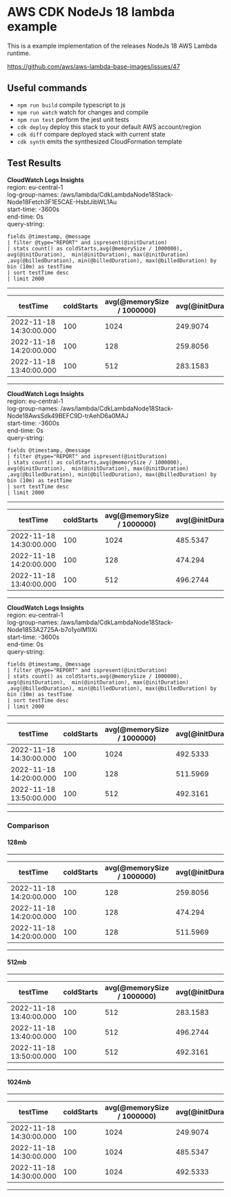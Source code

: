 # AWS CDK NodeJs 18 lambda example

This is a example implementation of the releases NodeJs 18 AWS Lambda runtime.

https://github.com/aws/aws-lambda-base-images/issues/47

## Useful commands

- `npm run build` compile typescript to js
- `npm run watch` watch for changes and compile
- `npm run test` perform the jest unit tests
- `cdk deploy` deploy this stack to your default AWS account/region
- `cdk diff` compare deployed stack with current state
- `cdk synth` emits the synthesized CloudFormation template


## Test Results

**CloudWatch Logs Insights**  
region: eu-central-1  
log-group-names: /aws/lambda/CdkLambdaNode18Stack-Node18Fetch3F1E5CAE-HsbtJibWL1Au  
start-time: -3600s  
end-time: 0s  
query-string:
```
fields @timestamp, @message
| filter @type="REPORT" and ispresent(@initDuration)
| stats count() as coldStarts,avg(@memorySize / 1000000), avg(@initDuration),  min(@initDuration), max(@initDuration) ,avg(@billedDuration), min(@billedDuration), max(@billedDuration) by  bin (10m) as testTime
| sort testTime desc
| limit 2000
```
---------------------------------------------------------------------------------------------------------------------------------------------------------------------------------------------------------
|        testTime         | coldStarts | avg(@memorySize / 1000000) | avg(@initDuration) | min(@initDuration) | max(@initDuration) | avg(@billedDuration) | min(@billedDuration) | max(@billedDuration) |
|-------------------------|------------|----------------------------|--------------------|--------------------|--------------------|----------------------|----------------------|----------------------|
| 2022-11-18 14:30:00.000 | 100        | 1024                       | 249.9074           | 204.93             | 450.98             | 188.25               | 158                  | 253                  |
| 2022-11-18 14:20:00.000 | 100        | 128                        | 259.8056           | 206.34             | 413.57             | 1590.83              | 1393                 | 2013                 |
| 2022-11-18 13:40:00.000 | 100        | 512                        | 283.1583           | 202.55             | 592.84             | 381.15               | 327                  | 477                  |
---------------------------------------------------------------------------------------------------------------------------------------------------------------------------------------------------------


**CloudWatch Logs Insights**  
region: eu-central-1  
log-group-names: /aws/lambda/CdkLambdaNode18Stack-Node18AwsSdk49BEFC9D-trAehD6a0MAJ  
start-time: -3600s  
end-time: 0s  
query-string:
```
fields @timestamp, @message
| filter @type="REPORT" and ispresent(@initDuration)
| stats count() as coldStarts,avg(@memorySize / 1000000), avg(@initDuration),  min(@initDuration), max(@initDuration) ,avg(@billedDuration), min(@billedDuration), max(@billedDuration) by  bin (10m) as testTime
| sort testTime desc
| limit 2000
```
---------------------------------------------------------------------------------------------------------------------------------------------------------------------------------------------------------
|        testTime         | coldStarts | avg(@memorySize / 1000000) | avg(@initDuration) | min(@initDuration) | max(@initDuration) | avg(@billedDuration) | min(@billedDuration) | max(@billedDuration) |
|-------------------------|------------|----------------------------|--------------------|--------------------|--------------------|----------------------|----------------------|----------------------|
| 2022-11-18 14:30:00.000 | 100        | 1024                       | 485.5347           | 388.85             | 1117.57            | 109.82               | 94                   | 175                  |
| 2022-11-18 14:20:00.000 | 100        | 128                        | 474.294            | 388.1              | 854.29             | 973.11               | 887                  | 1076                 |
| 2022-11-18 13:40:00.000 | 100        | 512                        | 496.2744           | 389.71             | 679.39             | 210.08               | 183                  | 300                  |
---------------------------------------------------------------------------------------------------------------------------------------------------------------------------------------------------------


**CloudWatch Logs Insights**  
region: eu-central-1  
log-group-names: /aws/lambda/CdkLambdaNode18Stack-Node1853A2725A-b7o1yolM1IXi  
start-time: -3600s  
end-time: 0s  
query-string:
```
fields @timestamp, @message
| filter @type="REPORT" and ispresent(@initDuration)
| stats count() as coldStarts,avg(@memorySize / 1000000), avg(@initDuration),  min(@initDuration), max(@initDuration) ,avg(@billedDuration), min(@billedDuration), max(@billedDuration) by  bin (10m) as testTime
| sort testTime desc
| limit 2000
```
---------------------------------------------------------------------------------------------------------------------------------------------------------------------------------------------------------
|        testTime         | coldStarts | avg(@memorySize / 1000000) | avg(@initDuration) | min(@initDuration) | max(@initDuration) | avg(@billedDuration) | min(@billedDuration) | max(@billedDuration) |
|-------------------------|------------|----------------------------|--------------------|--------------------|--------------------|----------------------|----------------------|----------------------|
| 2022-11-18 14:30:00.000 | 100        | 1024                       | 492.5333           | 381.48             | 746.23             | 377.66               | 308                  | 450                  |
| 2022-11-18 14:20:00.000 | 100        | 128                        | 511.5969           | 381                | 960.4              | 3920.13              | 3533                 | 4231                 |
| 2022-11-18 13:50:00.000 | 100        | 512                        | 492.3161           | 371.02             | 1050.81            | 855.3                | 674                  | 1088                 |
---------------------------------------------------------------------------------------------------------------------------------------------------------------------------------------------------------


### Comparison
#### 128mb
---------------------------------------------------------------------------------------------------------------------------------------------------------------------------------------------------------
|        testTime         | coldStarts | avg(@memorySize / 1000000) | avg(@initDuration) | min(@initDuration) | max(@initDuration) | avg(@billedDuration) | min(@billedDuration) | max(@billedDuration) |
|-------------------------|------------|----------------------------|--------------------|--------------------|--------------------|----------------------|----------------------|----------------------|
| 2022-11-18 14:20:00.000 | 100        | 128                        | 259.8056           | 206.34             | 413.57             | 1590.83              | 1393                 | 2013                 |
| 2022-11-18 14:20:00.000 | 100        | 128                        | 474.294            | 388.1              | 854.29             | 973.11               | 887                  | 1076                 |
| 2022-11-18 14:20:00.000 | 100        | 128                        | 511.5969           | 381                | 960.4              | 3920.13              | 3533                 | 4231                 |
---------------------------------------------------------------------------------------------------------------------------------------------------------------------------------------------------------

#### 512mb
---------------------------------------------------------------------------------------------------------------------------------------------------------------------------------------------------------
|        testTime         | coldStarts | avg(@memorySize / 1000000) | avg(@initDuration) | min(@initDuration) | max(@initDuration) | avg(@billedDuration) | min(@billedDuration) | max(@billedDuration) |
|-------------------------|------------|----------------------------|--------------------|--------------------|--------------------|----------------------|----------------------|----------------------|
| 2022-11-18 13:40:00.000 | 100        | 512                        | 283.1583           | 202.55             | 592.84             | 381.15               | 327                  | 477                  |
| 2022-11-18 13:40:00.000 | 100        | 512                        | 496.2744           | 389.71             | 679.39             | 210.08               | 183                  | 300                  |
| 2022-11-18 13:50:00.000 | 100        | 512                        | 492.3161           | 371.02             | 1050.81            | 855.3                | 674                  | 1088                 |
---------------------------------------------------------------------------------------------------------------------------------------------------------------------------------------------------------

#### 1024mb
---------------------------------------------------------------------------------------------------------------------------------------------------------------------------------------------------------
|        testTime         | coldStarts | avg(@memorySize / 1000000) | avg(@initDuration) | min(@initDuration) | max(@initDuration) | avg(@billedDuration) | min(@billedDuration) | max(@billedDuration) |
|-------------------------|------------|----------------------------|--------------------|--------------------|--------------------|----------------------|----------------------|----------------------|
| 2022-11-18 14:30:00.000 | 100        | 1024                       | 249.9074           | 204.93             | 450.98             | 188.25               | 158                  | 253                  |
| 2022-11-18 14:30:00.000 | 100        | 1024                       | 485.5347           | 388.85             | 1117.57            | 109.82               | 94                   | 175                  |
| 2022-11-18 14:30:00.000 | 100        | 1024                       | 492.5333           | 381.48             | 746.23             | 377.66               | 308                  | 450                  |
---------------------------------------------------------------------------------------------------------------------------------------------------------------------------------------------------------








